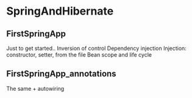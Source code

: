 # SpringAndHibernate

## FirstSpringApp

 Just to get started..
 Inversion of control
 Dependency injection
 Injection: constructor, setter, from the file
 Bean scope and life cycle

## FirstSpringApp_annotations
 The same + autowiring